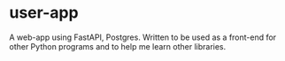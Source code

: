 # user-app
A web-app using FastAPI, Postgres. Written to be used as a front-end for other Python programs and to help me learn other libraries.      
